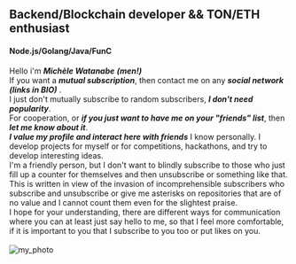 ## Backend/Blockchain developer && TON/ETH enthusiast
#### Node.js/Golang/Java/FunC 

Hello i'm ***Michèle Watanabe*** ***(men!)*** </br>
If you want a ***mutual subscription***, then contact me on any ***social network (links in BIO)*** . </br>
I just don't mutually subscribe to random subscribers, ***I don't need popularity***. </br>
For cooperation, or ***if you just want to have me on your "friends" list***, then ***let me know about it***. </br>
***I value my profile and interact here with friends*** I know personally. 
I develop projects for myself or for competitions, hackathons, and try to develop interesting ideas. </br>
I'm a friendly person, but I don't want to blindly subscribe to those who just fill up a counter for themselves and then unsubscribe or something like that.
This is written in view of the invasion of incomprehensible subscribers who subscribe and unsubscribe or give me asterisks on repositories that are of no value and I cannot count them even for the slightest praise. </br>
I hope for your understanding, there are different ways for communication where you can at least just say hello to me, so that I feel more comfortable, if it is important to you that I subscribe to you too or put likes on you.
</br>
</br>
![my_photo](https://sun9-36.userapi.com/impg/A0vNlVpzVXyV609QiMnnzVp8v11ITAk23_-2zQ/H-wMM0qqgiI.jpg?size=1620x2160&quality=95&sign=194f244315c16ed9818aea41fd929f2b&type=album "church in SPb")
